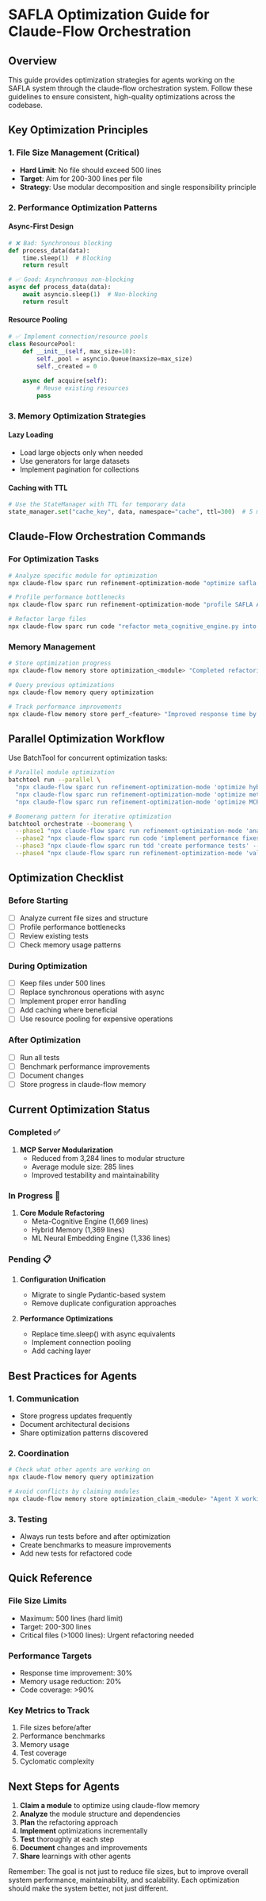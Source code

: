 # SAFLA Optimization Guide for Claude-Flow Orchestration

## Overview

This guide provides optimization strategies for agents working on the SAFLA system through the claude-flow orchestration system. Follow these guidelines to ensure consistent, high-quality optimizations across the codebase.

## Key Optimization Principles

### 1. File Size Management (Critical)
- **Hard Limit**: No file should exceed 500 lines
- **Target**: Aim for 200-300 lines per file
- **Strategy**: Use modular decomposition and single responsibility principle

### 2. Performance Optimization Patterns

#### Async-First Design
```python
# ❌ Bad: Synchronous blocking
def process_data(data):
    time.sleep(1)  # Blocking
    return result

# ✅ Good: Asynchronous non-blocking
async def process_data(data):
    await asyncio.sleep(1)  # Non-blocking
    return result
```

#### Resource Pooling
```python
# ✅ Implement connection/resource pools
class ResourcePool:
    def __init__(self, max_size=10):
        self._pool = asyncio.Queue(maxsize=max_size)
        self._created = 0
    
    async def acquire(self):
        # Reuse existing resources
        pass
```

### 3. Memory Optimization Strategies

#### Lazy Loading
- Load large objects only when needed
- Use generators for large datasets
- Implement pagination for collections

#### Caching with TTL
```python
# Use the StateManager with TTL for temporary data
state_manager.set("cache_key", data, namespace="cache", ttl=300)  # 5 min TTL
```

## Claude-Flow Orchestration Commands

### For Optimization Tasks

```bash
# Analyze specific module for optimization
npx claude-flow sparc run refinement-optimization-mode "optimize safla.core.hybrid_memory module"

# Profile performance bottlenecks
npx claude-flow sparc run refinement-optimization-mode "profile SAFLA API endpoints"

# Refactor large files
npx claude-flow sparc run code "refactor meta_cognitive_engine.py into modular structure"
```

### Memory Management

```bash
# Store optimization progress
npx claude-flow memory store optimization_<module> "Completed refactoring of X module, reduced from Y to Z lines"

# Query previous optimizations
npx claude-flow memory query optimization

# Track performance improvements
npx claude-flow memory store perf_<feature> "Improved response time by X% through Y optimization"
```

## Parallel Optimization Workflow

Use BatchTool for concurrent optimization tasks:

```bash
# Parallel module optimization
batchtool run --parallel \
  "npx claude-flow sparc run refinement-optimization-mode 'optimize hybrid memory module' --non-interactive" \
  "npx claude-flow sparc run refinement-optimization-mode 'optimize meta-cognitive engine' --non-interactive" \
  "npx claude-flow sparc run refinement-optimization-mode 'optimize MCP orchestration' --non-interactive"

# Boomerang pattern for iterative optimization
batchtool orchestrate --boomerang \
  --phase1 "npx claude-flow sparc run refinement-optimization-mode 'analyze performance bottlenecks' --non-interactive" \
  --phase2 "npx claude-flow sparc run code 'implement performance fixes' --non-interactive" \
  --phase3 "npx claude-flow sparc run tdd 'create performance tests' --non-interactive" \
  --phase4 "npx claude-flow sparc run refinement-optimization-mode 'validate improvements' --non-interactive"
```

## Optimization Checklist

### Before Starting
- [ ] Analyze current file sizes and structure
- [ ] Profile performance bottlenecks
- [ ] Review existing tests
- [ ] Check memory usage patterns

### During Optimization
- [ ] Keep files under 500 lines
- [ ] Replace synchronous operations with async
- [ ] Implement proper error handling
- [ ] Add caching where beneficial
- [ ] Use resource pooling for expensive operations

### After Optimization
- [ ] Run all tests
- [ ] Benchmark performance improvements
- [ ] Document changes
- [ ] Store progress in claude-flow memory

## Current Optimization Status

### Completed ✅
1. **MCP Server Modularization**
   - Reduced from 3,284 lines to modular structure
   - Average module size: 285 lines
   - Improved testability and maintainability

### In Progress 🔄
1. **Core Module Refactoring**
   - Meta-Cognitive Engine (1,669 lines)
   - Hybrid Memory (1,369 lines)
   - ML Neural Embedding Engine (1,336 lines)

### Pending 📋
1. **Configuration Unification**
   - Migrate to single Pydantic-based system
   - Remove duplicate configuration approaches

2. **Performance Optimizations**
   - Replace time.sleep() with async equivalents
   - Implement connection pooling
   - Add caching layer

## Best Practices for Agents

### 1. Communication
- Store progress updates frequently
- Document architectural decisions
- Share optimization patterns discovered

### 2. Coordination
```bash
# Check what other agents are working on
npx claude-flow memory query optimization

# Avoid conflicts by claiming modules
npx claude-flow memory store optimization_claim_<module> "Agent X working on module Y"
```

### 3. Testing
- Always run tests before and after optimization
- Create benchmarks to measure improvements
- Add new tests for refactored code

## Quick Reference

### File Size Limits
- Maximum: 500 lines (hard limit)
- Target: 200-300 lines
- Critical files (>1000 lines): Urgent refactoring needed

### Performance Targets
- Response time improvement: 30%
- Memory usage reduction: 20%
- Code coverage: >90%

### Key Metrics to Track
1. File sizes before/after
2. Performance benchmarks
3. Memory usage
4. Test coverage
5. Cyclomatic complexity

## Next Steps for Agents

1. **Claim a module** to optimize using claude-flow memory
2. **Analyze** the module structure and dependencies
3. **Plan** the refactoring approach
4. **Implement** optimizations incrementally
5. **Test** thoroughly at each step
6. **Document** changes and improvements
7. **Share** learnings with other agents

Remember: The goal is not just to reduce file sizes, but to improve overall system performance, maintainability, and scalability. Each optimization should make the system better, not just different.